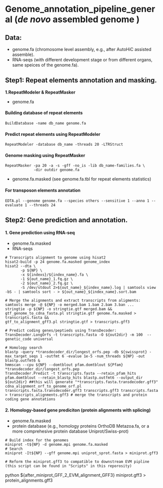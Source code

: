# Genome_annotation_pipeline_general (_de novo_ assembled genome )

## Data:
  * genome.fa (chromosome level assembly, e.g., after AutoHiC assisted assemble).
  * RNA-seqs (with different development stage or from different organs, same speices of the  genome.fa).
## Step1: Repeat elements annotation and masking.
  **1.RepeatModeler & RepeatMasker**
  * genome.fa  
#### Building database of repeat elements
```
BuildDatabase -name db_name genome.fa
```
#### Predict repeat elements using RepeatModeler
```
RepeatModeler -database db_name -threads 20 -LTRStruct
```
#### Genome masking using RepeatMasker
```
RepeatMasker -pa 20 -a -s -gff -no_is -lib db_name-families.fa \
             -dir outdir genome.fa
```
* genome.fa.masked (see genome.fa.tbl for repeat elements statistics)
#### For transposon elements annotation
```
EDTA.pl --genome genome.fa --species others --sensitive 1 --anno 1 --evaluate 1 --threads 24
```
## Step2: Gene prediction and annotation.
#### 1. Gene prediction using RNA-seq
* genome.fa.masked
* RNA-seqs

```
# Transcripts alignment to genome using hisat2
hisat2-build -p 24 genome.fa.masked genome_index
hisat2 --dta \
       -p ${NP} \
       -x ${indexs}/${index_name}.fa \
       -1 ${out_name}_1.fq.gz \
       -2 ${out_name}_2.fq.gz \
       -S /dev/stdout 2>${out_name}_${index_name}.log | samtools view -bS - | samtools sort - > ${out_name}_${index_name}.sort.bam

# Merge the alignments and extract transcripts from aligments:
samtools merge -@ ${NP} -o merged.bam 1.bam 2.bam 3.ban ...
stringtie -p ${NP} -o stringtie.gtf merged.bam &&
gtf_genome_to_cdna_fasta.pl stringtie.gtf genome.fa.masked > transcripts.fasta &&
gtf_to_alignment_gff3.pl stringtie.gtf > transcripts.gff3

# Predict coding genes/peptieds using TransDecoder:
TransDecoder.LongOrfs -t transcripts.fasta -O ${out2dir} -m 100  --genetic_code universal

# Homology search
blastp -query *transdecoder_dir/longest_orfs.pep -db ${swissprot} -max_target_seqs 1 -outfmt 6 -evalue 1e-5 -num_threads ${NP} -out blastp.outfmt6 &
hmmscan --cpu ${NP} --domtblout pfam.domtblout ${Pfam} *transdecoder_dir/longest_orfs.pep
TransDecoder.Predict -t transcripts.fasta --retain_pfam_hits pfam.domtblout --retain_blastp_hits blastp.outfmt6 --output_dir ${out2dir} ##this will generate "*transcripts.fasta.transdecoder.gff3"
cdna_alignment_orf_to_genome_orf.pl transcripts.fasta.transdecoder.gff3 transcripts.gff3 transcripts.fasta > transcripts_alignments.gff3 # merge the transcripts and protein coding gene annotations
```
#### 2. Homology-based gene prediciton (protein alignments with splicing)
* genome.fa.masked
* protein database (e.g., homology proteins OrthoDB Metazoa.fa, or a more comprehesive protein database Uniprot/Swiss-prot)
```
# Build index for the genomes
miniprot -t${NP} -d genome.mpi genome.fa.masked
# Search
miniprot -It${NP} --gff genome.mpi uniprot_sprot.fasta > miniprot.gff3

# Reform the miniprot.gff3 to compatible to downstream EVM pipline (this script can be found in "Scripts" in this reporosity)
```
python ${after_miniprot_GFF_2_EVM_alignment_GFF3} miniprot.gff3 > protein_alignments.gff3
```

